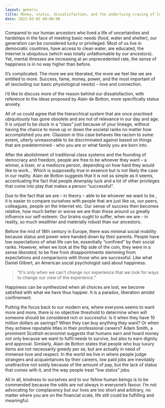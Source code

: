 ```yaml
---
layout: generic
title: Money, status, dissatisfaction, and the underlying craving of love
date: 2022-03-05 00:00:00
---
```

Compared to our human ancestors who lived a life of uncertainties and hardships in the face of meeting basic needs (food, water and shelter), our generation can be considered lucky or privileged. Most of us live in democratic countries, have access to clean water, are educated, the Internet is ubiquitous (which was totally unfathomable by our ancestors). Yet, mental illnesses are increasing at an unprecedented rate, the sense of happiness is in no way higher than before.

It’s complicated. The more we are liberated, the more we feel like we are entitled to more. Success, fame, money, power, and the most important of all (excluding our basic physiological needs) – love and connection.

I’d like to discuss more of the reason behind our dissatisfaction, with reference to the ideas proposed by Alain de Botton, more specifically status anxiety.

All of us could agree that the hierarchical system that are once practised ubiquitously has gone obsolete and are not of relevance in our day and age. It is unjust to be stuck in a “class” just because of your lineage, without having the chance to move up or down the societal ranks no matter how accomplished you are. Classism in this case behaves like racism to some extent, utterly unreasonable to be discriminated against based on things that are predetermined - who you are or what family you are born into.

After the abolishment of traditional class systems and the founding of democracy and freedom, people are free to be whoever they want – a winner, a loser, or a mediocre person, depending on how hard they would like to work… Which is supposedly true in essence but is not likely the case in our reality. Alain de Botton suggests that it is not as simple as it seems, accentuating the fact that people downplay luck and a lot of other privileges that come into play that makes a person “successful”.

Due to the fact that we are – in theory – able to be whoever we want to be , it is easier to compare ourselves with people that are just like us, our peers, colleagues, people on the Internet etc. Our sense of success then becomes relative, how much better or worse we are than those around us greatly influence our self-esteem. Our brains ought to suffer, when we are - in reality, so much wealthier and materially robust than our ancestors.

Before the mid of 18th century in Europe, there was minimal social mobility because status and power were handed down by their parents. People have low expectations of what life can be, essentially “confined” by their social ranks. However, when we look at the flip side of the coin, they were in a sense *liberated,* to be free from disappointments stemming from expectations and comparisons with those who are successful. Like what Daniel Gilbert, an American social psychologist said about happiness:

> “It's only when we can't change our experience that we look for ways to change our view of the experience.”

Happiness can be synthesized when all choices are lost, we become satisfied with what we have thus happier. It is a paradox, liberation amidst confinement.

Putting the focus back to our modern era, where everyone seems to want more and more, there is no objective threshold to determine when will someone should be considered rich or successful. Is it when they have 10 million dollars as savings? When they can buy anything they want? Or when they achieve reputable titles in their professional careers? Adam Smith, a prominent Scottish economist suggests that humans earn and hoard money not only because we want to fulfil needs to survive, but also to earn dignity and approval. Similarly, Alain de Botton states that people who buy luxury items are not necessarily greedy per se, but are actually in need of immense love and respect. In the world we live in where people judge strangers and acquaintances by their careers, low paid jobs are inevitably unattractive not solely because of the amount of pay, but the lack of status that comes with it, and the way people treat “low status” jobs.

All in all, kindness to ourselves and to our fellow human beings is to be commended because the odds are not always in everyone’s favour. I’m not advocating for complacency but our lives are too short and arbitrary, no matter where you are on the financial scale, life still could be fulfilling and meaningful.&nbsp;
